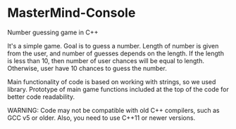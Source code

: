 # MasterMind-Console
Number guessing game in C++

It's a simple game. Goal is to guess a number. Length of number is given from the user, and number of guesses depends on the length.
If the length is less than 10, then number of user chances will be equal to length. 
Otherwise, user have 10 chances to guess the number.

Main functionality of code is based on working with strings, so we used <string> library.
Prototype of main game functions included at the top of the code for better code readability.
  
WARNING: Code may not be compatible with old C++ compilers, such as GCC v5 or older.
Also, you need to use C++11 or newer versions.

